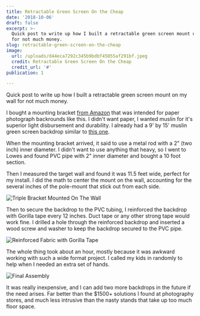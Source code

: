 ```yaml
---
title: Retractable Green Screen On the Cheap
date: '2018-10-06'
draft: false
excerpt: >-
  Quick post to write up how I built a retractable green screen mount on my wall
  for not much money.
slug: retractable-green-screen-on-the-cheap
image:
  url: /uploads/d44eca7292c345b9bdbf45055af291bf.jpeg
  credit: Retractable Green Screen On the Cheap
  credit_url: '#'
publication: 1

---
```



Quick post to write up how I built a retractable green screen mount on my wall for not much money.

I bought a mounting bracket [from Amazon](https://www.amazon.com/gp/product/B002P32990/ref=oh_aui_detailpage_o02_s01?ie=UTF8&psc=1) that was intended for paper photograph backrounds like this.  I didn't want paper, I wanted muslin for it's superior light disbursement and durability.  I already had a 9' by 15' muslin green screen backdrop similar to [this one](https://www.amazon.com/gp/product/B017WNJS3M/ref=oh_aui_detailpage_o02_s00?ie=UTF8&psc=1).

When the mounting bracket arrived, it said to use a metal rod with a 2" (two inch) inner diameter.  I didn't want to use anything that heavy, so I went to Lowes and found PVC pipe with 2" inner diameter and bought a 10 foot section.

Then I measured the target wall and found it was 11.5 feet wide, perfect for my install.  I did the math to center the mount on the wall, accounting for the several inches of the pole-mount that stick out from each side.

![Triple Bracket Mounted On The Wall](https://content.brian.dev/uploads/1cd6c8cc640f4866bb2d7c60dd3c5e88.jpeg)

Then to secure the backdrop to the PVC tubing, I reinforced the backdrop with Gorilla tape every 12 inches.  Duct tape or any other strong tape would work fine.  I drilled a hole through the reinforced backdrop and inserted a wood screw and washer to keep the backdrop secured to the PVC pipe.

![Reinforced Fabric with Gorilla Tape](https://content.brian.dev/uploads/989a867e993149b2b61d905d421d0850.jpg)

The whole thing took about an hour, mostly because it was awkward working with such a wide format project.  I called my kids in randomly to help when I needed an extra set of hands.

![Final Assembly](https://content.brian.dev/uploads/b3000d4f0aaf4ce0a194e6258c73e903.jpeg)

It was really inexpensive, and I can add two more backdrops in the future if the need arises.  Far better than the $1500+ solutions I found at photography stores, and much less intrusive than the nasty stands that take up too much floor space.


